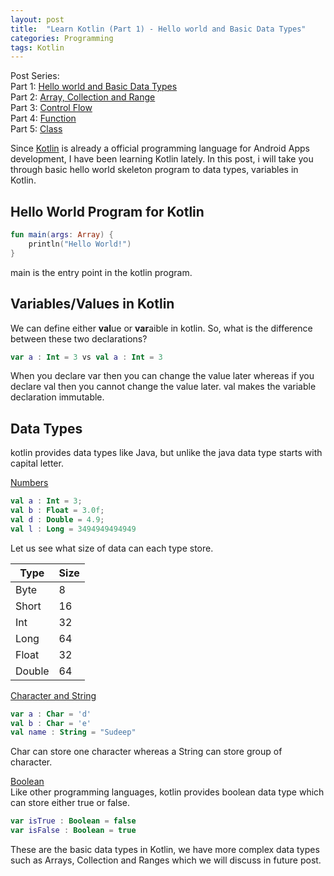 ```yaml
---
layout: post
title:  "Learn Kotlin (Part 1) - Hello world and Basic Data Types"
categories: Programming
tags: Kotlin
---
```

Post Series: <br />
Part 1: [Hello world and Basic Data Types](https://sudeepacharya.com.np/blog/2018/12/03/learn-kotlin-part-1-hello-world-and-basic-data-types/)<br />
Part 2: [Array, Collection and Range](https://sudeepacharya.com.np/blog/2018/12/10/learn-kotlin-part-2-array-collection-and-range/)<br />
Part 3: [Control Flow](https://sudeepacharya.com.np/blog/2018/12/17/learn-kotlin-part-3-control-flow/)<br />
Part 4: [Function](https://sudeepacharya.com.np/blog/2018/12/25/learn-kotlin-part-4-function/)<br />
Part 5: [Class](https://sudeepacharya.com.np/blog/2019/01/09/learn-kotlin-part-5-class/)<br />


Since [Kotlin](https://kotlinlang.org/) is already a official programming language for Android Apps development, I have been learning Kotlin lately. In this post, i will take you through basic hello world skeleton program to data types, variables in Kotlin.

<h2>Hello World Program for Kotlin</h2>

```kotlin
fun main(args: Array) {
    println("Hello World!")
}
```
main is the entry point in the kotlin program.

<h2>Variables/Values in Kotlin</h2>
We can define either <b>val</b>ue or <b>var</b>aible in kotlin. So, what is the difference between these two declarations?

```kotlin
var a : Int = 3 vs val a : Int = 3
```

When you declare var then you can change the value later whereas if you declare val then you cannot change the value later. val  makes the variable declaration immutable.

<h2>Data Types</h2>
kotlin provides data types like Java, but unlike the java data type starts with capital letter.

<u>Numbers</u><br />
```kotlin
val a : Int = 3;
val b : Float = 3.0f;
val d : Double = 4.9;
val l : Long = 3494949494949
```
Let us see what size of data can each type store.

| Type   	| Size 	|
|--------	|------	|
| Byte   	| 8    	|
| Short  	| 16   	|
| Int    	| 32   	|
| Long   	| 64   	|
| Float  	| 32   	|
| Double 	| 64   	|


<u>Character and String</u><br />
```kotlin
var a : Char = 'd'
val b : Char = 'e'
val name : String = "Sudeep"
```

Char can store one character whereas a String can store group of character.

<u>Boolean</u><br/>
Like other programming languages, kotlin provides boolean data type which can store either true or false.

```kotlin
var isTrue : Boolean = false
var isFalse : Boolean = true
```

These are the basic data types in Kotlin, we have more complex data types such as Arrays, Collection and Ranges which we will discuss in future post.
